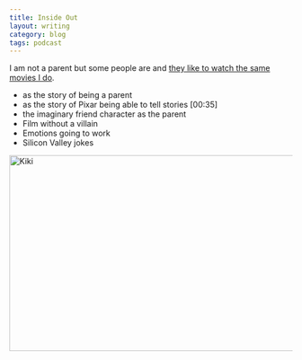 ```yaml
---
title: Inside Out
layout: writing
category: blog
tags: podcast
---
```


I am not a parent but some people are and [they like to watch the same movies I do](https://overcast.fm/+kMbN5tQM).

* as the story of being a parent
* as the story of Pixar being able to tell stories [00:35]
* the imaginary friend character as the parent
* Film without a villain
* Emotions going to work
* Silicon Valley jokes

<a href="https://www.flickr.com/photos/alasser/19266924220" title="Kiki on Flickr"><img src="https://c1.staticflickr.com/1/551/19266924220_8849f7d524_z.jpg" width="640" height="349" alt="Kiki"></a>
